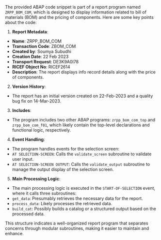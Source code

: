 The provided ABAP code snippet is part of a report program named `ZRPP_BOM_COM`, which is designed to display information related to bill of materials (BOM) and the pricing of components. Here are some key points about the code:

1. **Report Metadata**:
- **Name**: ZRPP_BOM_COM
- **Transaction Code**: ZBOM_COM
- **Created by**: Soumya Subudhi
- **Creation Date**: 22 Feb 2023
- **Transport Request**: DE3K9A0I78
- **RICEF Object No**: RICEF2614
- **Description**: The report displays info record details along with the price of components.

2. **Version History**:
- The report has an initial version created on 22-Feb-2023 and a quality bug fix on 14-Mar-2023.

3. **Includes**:
- The program includes two other ABAP programs: `zrpp_bom_com_top` and `zrpp_bom_com_f01`, which likely contain the top-level declarations and functional logic, respectively.

4. **Event Handling**:
- The program handles events for the selection screen:
- `AT SELECTION-SCREEN`: Calls the `validate_screen` subroutine to validate user input.
- `AT SELECTION-SCREEN OUTPUT`: Calls the `validate_output` subroutine to manage the output display of the selection screen.

5. **Main Processing Logic**:
- The main processing logic is executed in the `START-OF-SELECTION` event, where it calls three subroutines:
- `get_data`: Presumably retrieves the necessary data for the report.
- `process_data`: Likely processes the retrieved data.
- `build_cat`: Possibly builds a catalog or a structured output based on the processed data.

This structure indicates a well-organized report program that separates concerns through modular subroutines, making it easier to maintain and enhance.
